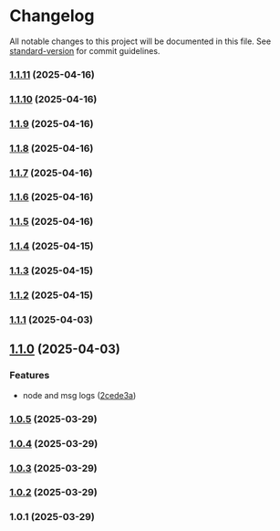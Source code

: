 # Changelog

All notable changes to this project will be documented in this file. See [standard-version](https://github.com/conventional-changelog/standard-version) for commit guidelines.

### [1.1.11](https://github.com/Matthiasc/flow-nodes/compare/v1.1.10...v1.1.11) (2025-04-16)

### [1.1.10](https://github.com/Matthiasc/flow-nodes/compare/v1.1.9...v1.1.10) (2025-04-16)

### [1.1.9](https://github.com/Matthiasc/flow-nodes/compare/v1.1.8...v1.1.9) (2025-04-16)

### [1.1.8](https://github.com/Matthiasc/flow-nodes/compare/v1.1.7...v1.1.8) (2025-04-16)

### [1.1.7](https://github.com/Matthiasc/flow-nodes/compare/v1.1.6...v1.1.7) (2025-04-16)

### [1.1.6](https://github.com/Matthiasc/flow-nodes/compare/v1.1.5...v1.1.6) (2025-04-16)

### [1.1.5](https://github.com/Matthiasc/flow-nodes/compare/v1.1.4...v1.1.5) (2025-04-16)

### [1.1.4](https://github.com/Matthiasc/flow-nodes/compare/v1.1.3...v1.1.4) (2025-04-15)

### [1.1.3](https://github.com/Matthiasc/flow-nodes/compare/v1.1.2...v1.1.3) (2025-04-15)

### [1.1.2](https://github.com/Matthiasc/flow-nodes/compare/v1.1.1...v1.1.2) (2025-04-15)

### [1.1.1](https://github.com/Matthiasc/flow-nodes/compare/v1.1.0...v1.1.1) (2025-04-03)

## [1.1.0](https://github.com/Matthiasc/flow-nodes/compare/v1.0.5...v1.1.0) (2025-04-03)


### Features

* node and msg logs ([2cede3a](https://github.com/Matthiasc/flow-nodes/commit/2cede3aaedb62d9ccb040b00f4efb73d2fd2cb1e))

### [1.0.5](https://github.com/Matthiasc/flow-nodes/compare/v1.0.4...v1.0.5) (2025-03-29)

### [1.0.4](https://github.com/Matthiasc/flow-nodes/compare/v1.0.3...v1.0.4) (2025-03-29)

### [1.0.3](https://github.com/Matthiasc/flow-nodes/compare/v1.0.2...v1.0.3) (2025-03-29)

### [1.0.2](https://github.com/Matthiasc/flow-nodes/compare/v1.0.1...v1.0.2) (2025-03-29)

### 1.0.1 (2025-03-29)
